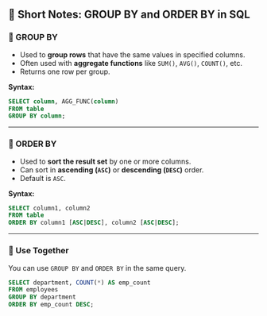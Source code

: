 ## 📘 Short Notes: GROUP BY and ORDER BY in SQL

### 🔹 GROUP BY
- Used to **group rows** that have the same values in specified columns.
- Often used with **aggregate functions** like `SUM()`, `AVG()`, `COUNT()`, etc.
- Returns one row per group.

**Syntax:**
```sql
SELECT column, AGG_FUNC(column)
FROM table
GROUP BY column;
```

---

### 🔹 ORDER BY
- Used to **sort the result set** by one or more columns.
- Can sort in **ascending (`ASC`)** or **descending (`DESC`)** order.
- Default is `ASC`.

**Syntax:**
```sql
SELECT column1, column2
FROM table
ORDER BY column1 [ASC|DESC], column2 [ASC|DESC];
```

---

### 🔁 Use Together
You can use `GROUP BY` and `ORDER BY` in the same query.

```sql
SELECT department, COUNT(*) AS emp_count
FROM employees
GROUP BY department
ORDER BY emp_count DESC;
```
